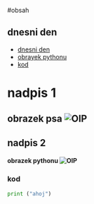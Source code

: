 #obsah
## dnesni den
- [dnesni den]()
- [obrayek pythonu](#obrazek)
- [kod]() 
# nadpis 1
## obrazek psa ![OIP](https://github.com/user-attachments/assets/1ac61da4-401c-4809-86f9-0c0315cb07b3)
## nadpis 2
#### obrazek pythonu ![OIP](https://github.com/user-attachments/assets/f3ddfc35-3257-45ca-b424-bf5d662a6a83)


### kod
``` python
print ("ahoj")



